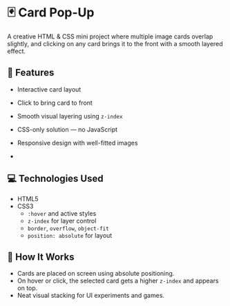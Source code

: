 # 🃏 Card Pop-Up

A creative HTML & CSS mini project where multiple image cards overlap slightly, and clicking on any card brings it to the front with a smooth layered effect.

## 🌟 Features

- Interactive card layout
- Click to bring card to front
- Smooth visual layering using `z-index`
- CSS-only solution — no JavaScript
- Responsive design with well-fitted images

- 
## 💻 Technologies Used

- HTML5
- CSS3
  - `:hover` and active styles
  - `z-index` for layer control
  - `border`, `overflow`, `object-fit`
  - `position: absolute` for layout

## 🎯 How It Works

- Cards are placed on screen using absolute positioning.
- On hover or click, the selected card gets a higher `z-index` and appears on top.
- Neat visual stacking for UI experiments and games.

